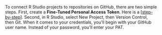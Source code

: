 To connect R Studio projects to repositories on GitHub, there are two simple steps.
First, create a **Fine-Tuned Personal Access Token**. Here is a [[step-by-step]([url](https://docs.github.com/en/authentication/keeping-your-account-and-data-secure/managing-your-personal-access-tokens))].
Second, in R Studio, select New Project, then Version Control, then Git. When it comes to your credentials, you'll begin with your GitHub user name. Instead of your password, you'll enter your PAT.
